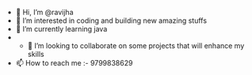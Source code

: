 - 👋 Hi, I’m @ravijha
- 👀 I’m interested in coding and building new amazing stuffs
- 🌱 I’m currently learning java
- - 💞️ I’m looking to collaborate on some projects that will enhance my skills
- 📫 How to reach me :- 9799838629

<!---
ravijha9546/ravijha9546 is a ✨ special ✨ repository because its `README.md` (this file) appears on your GitHub profile.
You can click the Preview link to take a look at your changes.
--->
